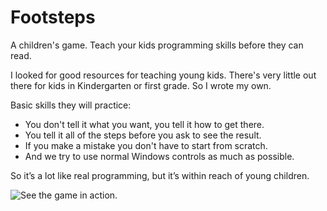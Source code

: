 # Footsteps


A children's game.  Teach your kids programming skills before they can read.


I looked for good resources for teaching young kids.  There's very little out there for kids in Kindergarten or first grade.  So I wrote my own.


Basic skills they will practice:
* You don't tell it what you want, you tell it how to get there.
* You tell it all of the steps before you ask to see the result.
* If you make a mistake you don't have to start from scratch.
* And we try to use normal Windows controls as much as possible.


So it’s a lot like real programming, but it’s within reach of young children.

![See the game in action.](http://www.trade-ideas.com/home/phil/Footsteps/Footsteps.png "See the game in action.")
